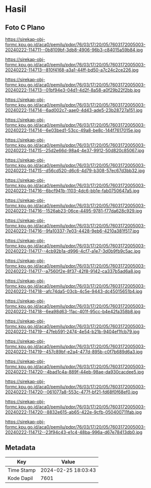 # Hasil

## Foto C Plano

https://sirekap-obj-formc.kpu.go.id/aca0/pemilu/pdpr/76/03/17/20/05/7603172005003-20240222-114711--0b8109bf-3db8-4906-96b3-c84015a59b84.jpg

https://sirekap-obj-formc.kpu.go.id/aca0/pemilu/pdpr/76/03/17/20/05/7603172005003-20240222-114713--810f4168-a3a1-44ff-bd50-a7c24c2ce226.jpg

https://sirekap-obj-formc.kpu.go.id/aca0/pemilu/pdpr/76/03/17/20/05/7603172005003-20240222-114713--01bf94e3-04d1-4d2f-8a58-a0f29b22f2bb.jpg

https://sirekap-obj-formc.kpu.go.id/aca0/pemilu/pdpr/76/03/17/20/05/7603172005003-20240222-114714--6ad002c7-aae0-4d43-ade5-23b28727a151.jpg

https://sirekap-obj-formc.kpu.go.id/aca0/pemilu/pdpr/76/03/17/20/05/7603172005003-20240222-114714--6e03bed1-53cc-49a8-be8c-144f7617015e.jpg

https://sirekap-obj-formc.kpu.go.id/aca0/pemilu/pdpr/76/03/17/20/05/7603172005003-20240222-114715--25d2e66d-98a4-4e37-9912-50d820c85067.jpg

https://sirekap-obj-formc.kpu.go.id/aca0/pemilu/pdpr/76/03/17/20/05/7603172005003-20240222-114715--d56cd520-d6c6-4d79-b308-57ec67d3bb32.jpg

https://sirekap-obj-formc.kpu.go.id/aca0/pemilu/pdpr/76/03/17/20/05/7603172005003-20240222-114716--6bcf941b-1103-4dc6-bb1e-fab0750647a5.jpg

https://sirekap-obj-formc.kpu.go.id/aca0/pemilu/pdpr/76/03/17/20/05/7603172005003-20240222-114716--1526ab23-06ce-4495-9781-f77da628c929.jpg

https://sirekap-obj-formc.kpu.go.id/aca0/pemilu/pdpr/76/03/17/20/05/7603172005003-20240222-114716--9fa10337-7e03-4428-9eb6-4210a381f517.jpg

https://sirekap-obj-formc.kpu.go.id/aca0/pemilu/pdpr/76/03/17/20/05/7603172005003-20240222-114717--4cb92b1a-d996-4cf7-a1e7-3d0b9fb9c5ac.jpg

https://sirekap-obj-formc.kpu.go.id/aca0/pemilu/pdpr/76/03/17/20/05/7603172005003-20240222-114717--a7560f2e-8f37-42f8-9142-ca337b5ad6a8.jpg

https://sirekap-obj-formc.kpu.go.id/aca0/pemilu/pdpr/76/03/17/20/05/7603172005003-20240222-114718--afc74da5-03cb-4c5e-9443-dc45015651b4.jpg

https://sirekap-obj-formc.kpu.go.id/aca0/pemilu/pdpr/76/03/17/20/05/7603172005003-20240222-114718--6ea98d63-11ac-401f-95cc-b4e42fa358b8.jpg

https://sirekap-obj-formc.kpu.go.id/aca0/pemilu/pdpr/76/03/17/20/05/7603172005003-20240222-114719--47feb591-2474-4e54-b21b-9404ef1fcb79.jpg

https://sirekap-obj-formc.kpu.go.id/aca0/pemilu/pdpr/76/03/17/20/05/7603172005003-20240222-114719--457c89bf-e2a4-477d-895b-c0f7b689d6a3.jpg

https://sirekap-obj-formc.kpu.go.id/aca0/pemilu/pdpr/76/03/17/20/05/7603172005003-20240222-114720--4bad1c4a-889f-44eb-98ae-da930cacdee5.jpg

https://sirekap-obj-formc.kpu.go.id/aca0/pemilu/pdpr/76/03/17/20/05/7603172005003-20240222-114720--061077a8-553c-477f-bf21-fd68f0f68ef0.jpg

https://sirekap-obj-formc.kpu.go.id/aca0/pemilu/pdpr/76/03/17/20/05/7603172005003-20240222-114720--8832e615-ab65-422e-9cfb-050400711fab.jpg

https://sirekap-obj-formc.kpu.go.id/aca0/pemilu/pdpr/76/03/17/20/05/7603172005003-20240222-114712--23f94c43-e1c4-48ba-996a-d67e78413db0.jpg


## Metadata

| Key        | Value               |
| ---------- | ------------------- |
| Time Stamp | 2024-02-25 18:03:43 |
| Kode Dapil | 7601                |



